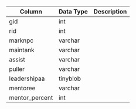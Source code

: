 | Column         | Data Type | Description |
| -------------- | --------- | ----------- |
| gid            | int       |             |
| rid            | int       |             |
| marknpc        | varchar   |             |
| maintank       | varchar   |             |
| assist         | varchar   |             |
| puller         | varchar   |             |
| leadershipaa   | tinyblob  |             |
| mentoree       | varchar   |             |
| mentor_percent | int       |             |
